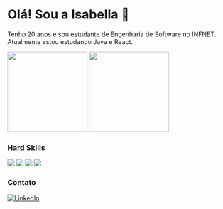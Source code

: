 # Olá! Sou a Isabella 🌸

Tenho 20 anos e sou estudante de Engenharia de Software no INFNET. Atualmente estou estudando Java e React.
<div>
  <div>
    <img height="180em" src="https://github-readme-stats-git-masterrstaa-rickstaa.vercel.app/api/top-langs/?username=isabella-araujo&layout=compact&bg_color=FFF&border_color=f17ea1&title_color=f17ea1&text_color=f17ea1" />
    <img height="180em" src="https://github-readme-stats.vercel.app/api?username=isabella-araujo&theme=transparent&bg_color=FFF&border_color=f17ea1&show_icons=true&icon_color=30A3DC&title_color=f17ea1&text_color=f17ea1"/>
  </div>
</div>

### Hard Skills
<div>
  <img src="https://img.shields.io/badge/HTML5-f17ea1?style=for-the-badge&logo=html5&logoColor=white">
  <img src="https://img.shields.io/badge/CSS3-f17ea1?style=for-the-badge&logo=css3&logoColor=white">
  <img src="https://img.shields.io/badge/JavaScript-f17ea1?style=for-the-badge&logo=javascript&logoColor=white">
  <img src="https://img.shields.io/badge/java-f17ea1.svg?style=for-the-badge&logo=openjdk&logoColor=white">
</div>

### Contato

[![LinkedIn](https://img.shields.io/badge/LinkedIn-f17ea1?style=for-the-badge&logo=linkedin&logoColor=white)](https://www.linkedin.com/in/isabella-araujo-13b317276/)

